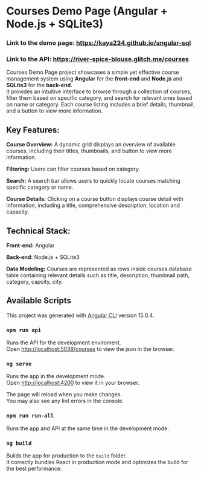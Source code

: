 # Courses Demo Page (Angular + Node.js + SQLite3)

### **Link to the demo page:** https://kaya234.github.io/angular-sql

### **Link to the API:** https://river-spice-blouse.glitch.me/courses

Courses Demo Page project showcases a simple yet effective course management system using **Angular** for the **front-end** and **Node.js** and **SQLite3** for the **back-end**.\
It provides an intuitive interface to browse through a collection of courses, filter them based on specific category, and search for relevant ones based on name or category. Each course listing includes a brief details, thumbnail, and a button to view more information.

## Key Features:

**Course Overview:** A dynamic grid displays an overview of available courses, including their titles, thumbnails, and button to view more information.

**Filtering:** Users can filter courses based on category.

**Search:** A search bar allows users to quickly locate courses matching specific category or name.

**Course Details:** Clicking on a course button displays course detail with information, including a title, comprehensive description, location and capacity.

## Technical Stack:

**Front-end:** Angular

**Back-end:** Node.js + SQLite3

**Data Modeling:** Courses are represented as rows inside courses database table containing relevant details such as title, description, thumbnail path, category, capcity, city.


## Available Scripts

This project was generated with [Angular CLI](https://github.com/angular/angular-cli) version 15.0.4.

### `npm run api`

Runs the API for the development enviroment.\
Open [http://localhost:5038/courses](http://localhost:5038/courses) to view the json in the browser.


### `ng serve`

Runs the app in the development mode.\
Open [http://localhost:4200](http://localhost:4200) to view it in your browser.

The page will reload when you make changes.\
You may also see any lint errors in the console.

### `npm run run-all`

Runs the app and API at the same time in the development mode.

### `ng build`

Builds the app for production to the `build` folder.\
It correctly bundles React in production mode and optimizes the build for the best performance.
